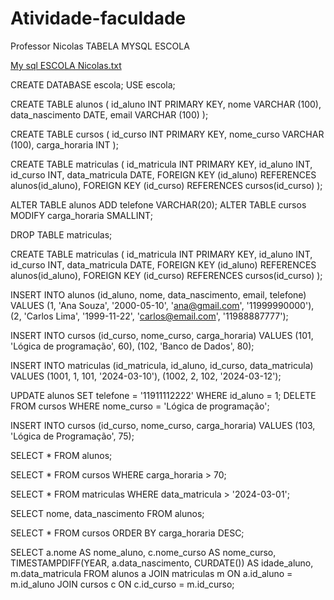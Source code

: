 # Atividade-faculdade
Professor Nicolas
TABELA MYSQL ESCOLA 

[My sql ESCOLA Nicolas.txt](https://github.com/user-attachments/files/20144371/My.sql.ESCOLA.Nicolas.txt)

CREATE DATABASE escola;
USE escola;

CREATE TABLE alunos (
id_aluno INT PRIMARY KEY,
nome VARCHAR (100),
data_nascimento DATE,
email VARCHAR (100)
);

CREATE TABLE cursos (
id_curso INT PRIMARY KEY,
nome_curso VARCHAR (100),
carga_horaria INT 
);

CREATE TABLE matriculas (
id_matricula INT PRIMARY KEY,
id_aluno INT,
id_curso INT,
data_matricula DATE,
FOREIGN KEY (id_aluno) REFERENCES alunos(id_aluno),
FOREIGN KEY (id_curso) REFERENCES cursos(id_curso)
);

ALTER TABLE alunos ADD telefone VARCHAR(20);
ALTER TABLE cursos MODIFY carga_horaria SMALLINT;


DROP TABLE matriculas;

CREATE TABLE matriculas (
id_matricula INT PRIMARY KEY,
id_aluno INT,
id_curso INT,
data_matricula DATE,
FOREIGN KEY (id_aluno) REFERENCES alunos(id_aluno),
FOREIGN KEY (id_curso) REFERENCES cursos(id_curso)
);

INSERT INTO alunos (id_aluno, nome, data_nascimento, email, telefone)
VALUES
(1, 'Ana Souza', '2000-05-10', 'ana@gmail.com', '11999990000'),
(2, 'Carlos Lima', '1999-11-22', 'carlos@email.com', '11988887777');

INSERT INTO cursos (id_curso, nome_curso, carga_horaria)
VALUES
(101, 'Lógica de programação', 60),
(102, 'Banco de Dados', 80);
 
 INSERT INTO matriculas (id_matricula, id_aluno, id_curso, data_matricula)
 VALUES
 (1001, 1, 101, '2024-03-10'),
 (1002, 2, 102, '2024-03-12');
 
 UPDATE alunos SET telefone = '11911112222' WHERE id_aluno = 1;
DELETE FROM cursos WHERE nome_curso = 'Lógica de programação';

INSERT INTO cursos (id_curso, nome_curso, carga_horaria) 
VALUES (103, 'Lógica de Programação', 75);

SELECT * FROM alunos;

SELECT * FROM cursos WHERE carga_horaria > 70;

SELECT * FROM matriculas WHERE data_matricula > '2024-03-01';

SELECT nome, data_nascimento FROM alunos;

SELECT * FROM cursos ORDER BY carga_horaria DESC;

SELECT 
    a.nome AS nome_aluno,
    c.nome_curso AS nome_curso,
    TIMESTAMPDIFF(YEAR, a.data_nascimento, CURDATE()) AS idade_aluno,
    m.data_matricula
FROM alunos a
JOIN matriculas m ON a.id_aluno = m.id_aluno
JOIN cursos c ON c.id_curso = m.id_curso;
